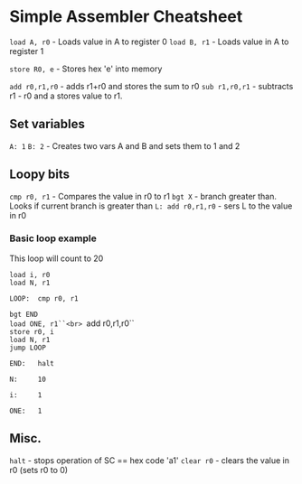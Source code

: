# Simple Assembler Cheatsheet
```load A, r0``` - Loads value in A to register 0
```load B, r1``` - Loads value in A to register 1

```store R0, e``` - Stores hex 'e' into memory


```add r0,r1,r0``` - adds r1+r0 and stores the sum to r0 
```sub r1,r0,r1``` - subtracts r1 - r0 and a stores value to r1. 

## Set variables
```A: 1``` ```B: 2``` - Creates two vars A and B and sets them to 1 and 2

## Loopy bits
```cmp r0, r1``` - Compares the value in r0 to r1
```bgt X``` - branch greater than. Looks if current branch is greater than
```L: add r0,r1,r0``` - sers L to the value in r0

### Basic loop example
This loop will count to 20

```load i, r0``` <br>
```load N, r1```<br>

```LOOP:  cmp r0, r1```<br>

```bgt END```<br>
```load ONE, r1``<br>
```add r0,r1,r0``<br>
```store r0, i```<br>
```load N, r1```<br>
```jump LOOP```<br>

```END:   halt```<br>

```N:     10```<br>

```i:     1```<br>

```ONE:   1```<br>

## Misc.
```halt``` - stops operation of SC == hex code 'a1'
```clear r0``` - clears the value in r0 (sets r0 to 0)